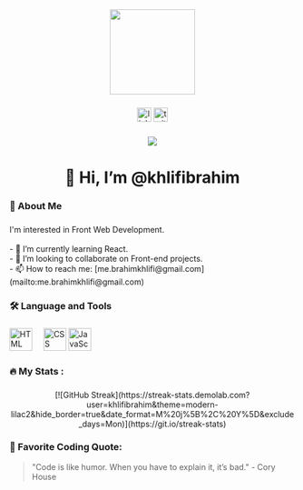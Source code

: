 <div align="center">
  <img height="150" src="https://avatars.githubusercontent.com/u/141354983?v=4"  />
</div>

###

<div align="center">
  <img src="https://avatars.githubusercontent.com/u/141354983?v=4" height="25" alt="linkedin logo"  />
  <img src="https://avatars.githubusercontent.com/u/141354983?v=4" height="25" alt="twitter logo"  />
</div>

###

<div align="center">
  <img src="https://visitor-badge.laobi.icu/badge?page_id=khlifibrahim.khlifibrahim"  />
</div>

###

<h1 align="center">👋 Hi, I’m @khlifibrahim</h1>

###

<h3 align="left">👀 About Me</h3>

###

<p align="left">
  I'm interested in Front Web Development.<br><br>
  - 🌱 I’m currently learning React.<br>
  - 💞️ I’m looking to collaborate on Front-end projects.<br>
  - 📫 How to reach me: [me.brahimkhlifi@gmail.com](mailto:me.brahimkhlifi@gmail.com)
</p>

###

<h3 align="left">🛠 Language and Tools</h3>

###

<div align="left">
  <img src="https://cdn.jsdelivr.net/gh/devicons/devicon/icons/html5/html5-plain-wordmark.svg" height="40" alt="HTML logo"  />
  <img width="12" />
  <img src="https://cdn.jsdelivr.net/gh/devicons/devicon/icons/css3/css3-plain-wordmark.svg" height="40" alt="CSS logo"  />
  <img src="https://cdn.jsdelivr.net/gh/devicons/devicon/icons/javascript/javascript-plain.svg" height="40" alt="JavaScript logo"  />

  <!-- Add more language/tool logos as needed -->
</div>

###

<h3 align="left">🔥 My Stats :</h3>

###

<div align="center">
  [![GitHub Streak](https://streak-stats.demolab.com?user=khlifibrahim&theme=modern-lilac2&hide_border=true&date_format=M%20j%5B%2C%20Y%5D&exclude_days=Mon)](https://git.io/streak-stats)
</div>

###

<h3 align="left">🚀 Favorite Coding Quote:</h3>

<blockquote>
  "Code is like humor. When you have to explain it, it’s bad." - Cory House
</blockquote>

